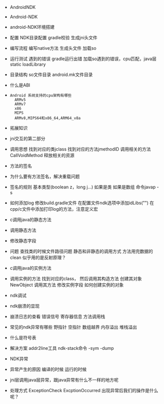 * AndroidNDK

* Android-NDK
* android-NDK环境搭建
* 配置
     NDK目录配置
     gradle校验
     生成jni头文件
				
* 编写流程
     编写native方法
     生成头文件
     加载so
				
* 运行测试
     遇到的错误
     gradle运行出错
     加载so遇到的错误，cpu匹配，java层static loadLibrary

* 目录结构
     so文件目录
     android.mk文件目录

* 什么是ABI
*     Android 系统支持的cpu架构有哪些
        ARMv5
        ARMv7
        x86
        MIPS
        ARMv8,MIPS64和x86_64,ARM64_v8a
* 拓展知识

* jni交互的第二部分
* 调用思想
 	找到对应的类jclass
 	找到对应的方法jmethodID
 	调用相关的方法CallVoidMethod
 	释放相关的资源
* 方法的签名
* 	为什么要有方法签名，解决重载问题
* 	签名的规则
 	基本类型(boolean z，long j...)
 	如果是类
 	如果是数组
 	命令javap -s
* 如何添加log
 	修改build.gradle文件
 	在配置文件ndk选项中添加idLibs("")
 	在cpp/c文件中添加打印log的方法，注意定义宏
* c调用java的静态方法
* 	调用静态方法
* 	修改静态字段
* 	问题
        查找类的时候文件路径问题
 	静态和非静态的调用方式
 	方法用完数据的clean
 	似乎用的是反射原理？
* c调用java的实例方法
* 	调用实例的方法
 	   找到对应的class，
 	   然后调用其构造方法
 	   创建其对象NewObject
 	   调用其方法
           修改实例字段
           如何创建实例的对象
      
* ndk调试
* 	ndk崩溃的显现
* 	崩溃日志的查看
 		错误信号
 		寄存器信息
 		方法调用栈
* 	常见的ndk异常有哪些
 		野指针
 		空指针
 		数组越界
 		内存溢出
 		堆栈溢出
* 	什么是符号表
* 	解决方案
 		addr2line工具
		ndk-stack命令
 			-sym
 			-dump
* NDK异常
* 	异常产生的原因
 		编译的时候
 		运行的时候
* 	jni层调用java层异常，跟java异常有什么不一样的地方呢
* 	处理方式
			ExceptionCheck
			ExcptionOccurred
			出现异常后我们的操作是什么呢？
